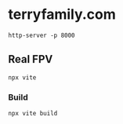 # terryfamily.com


```
http-server -p 8000
```

## Real FPV

```
npx vite
```

### Build

```
npx vite build
```
